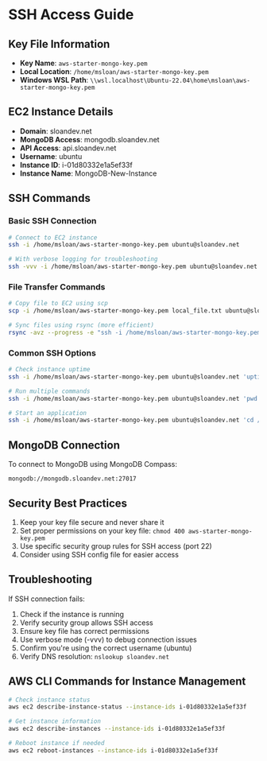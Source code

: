 # SSH Access Guide

## Key File Information
- **Key Name**: `aws-starter-mongo-key.pem`
- **Local Location**: `/home/msloan/aws-starter-mongo-key.pem`
- **Windows WSL Path**: `\\wsl.localhost\Ubuntu-22.04\home\msloan\aws-starter-mongo-key.pem`

## EC2 Instance Details
- **Domain**: sloandev.net
- **MongoDB Access**: mongodb.sloandev.net
- **API Access**: api.sloandev.net
- **Username**: ubuntu
- **Instance ID**: i-01d80332e1a5ef33f
- **Instance Name**: MongoDB-New-Instance

## SSH Commands

### Basic SSH Connection
```bash
# Connect to EC2 instance
ssh -i /home/msloan/aws-starter-mongo-key.pem ubuntu@sloandev.net

# With verbose logging for troubleshooting
ssh -vvv -i /home/msloan/aws-starter-mongo-key.pem ubuntu@sloandev.net
```

### File Transfer Commands
```bash
# Copy file to EC2 using scp
scp -i /home/msloan/aws-starter-mongo-key.pem local_file.txt ubuntu@sloandev.net:/home/ubuntu/

# Sync files using rsync (more efficient)
rsync -avz --progress -e "ssh -i /home/msloan/aws-starter-mongo-key.pem" local_directory/ ubuntu@sloandev.net:/home/ubuntu/remote_directory/
```

### Common SSH Options
```bash
# Check instance uptime
ssh -i /home/msloan/aws-starter-mongo-key.pem ubuntu@sloandev.net 'uptime'

# Run multiple commands
ssh -i /home/msloan/aws-starter-mongo-key.pem ubuntu@sloandev.net 'pwd && ls -la'

# Start an application
ssh -i /home/msloan/aws-starter-mongo-key.pem ubuntu@sloandev.net 'cd /home/ubuntu/app && java -jar app.jar'
```

## MongoDB Connection
To connect to MongoDB using MongoDB Compass:
```
mongodb://mongodb.sloandev.net:27017
```

## Security Best Practices
1. Keep your key file secure and never share it
2. Set proper permissions on your key file: `chmod 400 aws-starter-mongo-key.pem`
3. Use specific security group rules for SSH access (port 22)
4. Consider using SSH config file for easier access

## Troubleshooting
If SSH connection fails:
1. Check if the instance is running
2. Verify security group allows SSH access
3. Ensure key file has correct permissions
4. Use verbose mode (-vvv) to debug connection issues
5. Confirm you're using the correct username (ubuntu)
6. Verify DNS resolution: `nslookup sloandev.net`

## AWS CLI Commands for Instance Management
```bash
# Check instance status
aws ec2 describe-instance-status --instance-ids i-01d80332e1a5ef33f

# Get instance information
aws ec2 describe-instances --instance-ids i-01d80332e1a5ef33f

# Reboot instance if needed
aws ec2 reboot-instances --instance-ids i-01d80332e1a5ef33f
